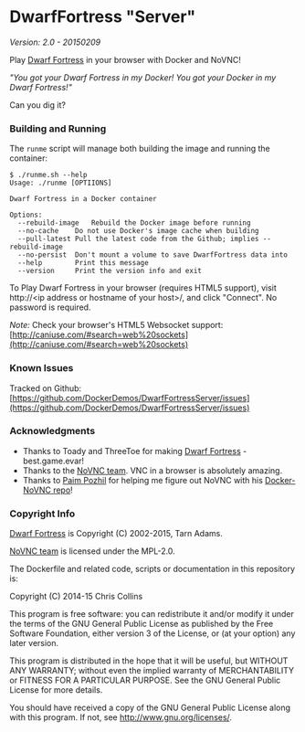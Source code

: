 DwarfFortress "Server"
======================

_Version: 2.0 - 20150209_

Play [Dwarf Fortress](http://www.bay12games.com/dwarves/) in your browser with Docker and NoVNC!

_"You got your Dwarf Fortress in my Docker!  You got your Docker in my Dwarf Fortress!"_

Can you dig it?

### Building and Running ###

The `runme` script will manage both building the image and running the container:

    $ ./runme.sh --help
    Usage: ./runme [OPTIIONS]
    
    Dwarf Fortress in a Docker container
    
    Options:
      --rebuild-image	Rebuild the Docker image before running
      --no-cache	Do not use Docker's image cache when building
      --pull-latest	Pull the latest code from the Github; implies --rebuild-image
      --no-persist	Don't mount a volume to save DwarfFortress data into
      --help		Print this message
      --version		Print the version info and exit

To Play Dwarf Fortress in your browser (requires HTML5 support), visit http://\<ip address or hostname of your host\>/, and click "Connect".  No password is required.


_Note:_ Check your browser's HTML5 Websocket support: [http://caniuse.com/#search=web%20sockets](http://caniuse.com/#search=web%20sockets)

### Known Issues ###

Tracked on Github: [https://github.com/DockerDemos/DwarfFortressServer/issues](https://github.com/DockerDemos/DwarfFortressServer/issues)

### Acknowledgments ###

* Thanks to Toady and ThreeToe for making [Dwarf Fortress](http://www.bay12games.com/dwarves/) - best.game.evar!
* Thanks to the [NoVNC team](https://kanaka.github.io/noVNC/).  VNC in a browser is absolutely amazing.
* Thanks to [Paim Pozhil](https://github.com/paimpozhil) for helping me figure out NoVNC with his [Docker-NoVNC repo](https://github.com/paimpozhil/docker-novnc)!

### Copyright Info ###

[Dwarf Fortress](http://www.bay12games.com/dwarves/) is Copyright (C) 2002-2015, Tarn Adams.

[NoVNC team](https://kanaka.github.io/noVNC/) is licensed under the MPL-2.0.

The Dockerfile and related code, scripts or documentation in this repository is:

Copyright (C) 2014-15 Chris Collins

This program is free software: you can redistribute it and/or modify it under the terms of the GNU General Public License as published by the Free Software Foundation, either version 3 of the License, or (at your option) any later version.

This program is distributed in the hope that it will be useful, but WITHOUT ANY WARRANTY; without even the implied warranty of MERCHANTABILITY or FITNESS FOR A PARTICULAR PURPOSE. See the GNU General Public License for more details.

You should have received a copy of the GNU General Public License along with this program. If not, see http://www.gnu.org/licenses/.

